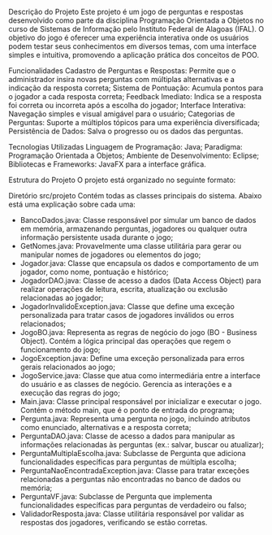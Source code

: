 Descrição do Projeto
Este projeto é um jogo de perguntas e respostas desenvolvido como parte da disciplina Programação Orientada a Objetos no curso de Sistemas de Informação pelo Instituto Federal de Alagoas (IFAL). O objetivo do jogo é oferecer uma experiência interativa onde os usuários podem testar seus conhecimentos em diversos temas, com uma interface simples e intuitiva, promovendo a aplicação prática dos conceitos de POO.

Funcionalidades
Cadastro de Perguntas e Respostas: Permite que o administrador insira novas perguntas com múltiplas alternativas e a indicação da resposta correta;
Sistema de Pontuação: Acumula pontos para o jogador a cada resposta correta;
Feedback Imediato: Indica se a resposta foi correta ou incorreta após a escolha do jogador;
Interface Interativa: Navegação simples e visual amigável para o usuário;
Categorias de Perguntas: Suporte a múltiplos tópicos para uma experiência diversificada;
Persistência de Dados: Salva o progresso ou os dados das perguntas.

Tecnologias Utilizadas
Linguagem de Programação: Java;
Paradigma: Programação Orientada a Objetos;
Ambiente de Desenvolvimento: Eclipse;
Bibliotecas e Frameworks: JavaFX para a interface gráfica.

Estrutura do Projeto
O projeto está organizado no seguinte formato:

Diretório src/projeto
Contém todas as classes principais do sistema. Abaixo está uma explicação sobre cada uma:

* BancoDados.java: Classe responsável por simular um banco de dados em memória, armazenando perguntas, jogadores ou qualquer outra informação persistente usada durante o jogo;
* GetNomes.java: Provavelmente uma classe utilitária para gerar ou manipular nomes de jogadores ou elementos do jogo;
* Jogador.java: Classe que encapsula os dados e comportamento de um jogador, como nome, pontuação e histórico;
* JogadorDAO.java: Classe de acesso a dados (Data Access Object) para realizar operações de leitura, escrita, atualização ou exclusão relacionadas ao jogador;
* JogadorInvalidoException.java: Classe que define uma exceção personalizada para tratar casos de jogadores inválidos ou erros relacionados;
* JogoBO.java: Representa as regras de negócio do jogo (BO - Business Object). Contém a lógica principal das operações que regem o funcionamento do jogo;
* JogoException.java: Define uma exceção personalizada para erros gerais relacionados ao jogo;
* JogoService.java: Classe que atua como intermediária entre a interface do usuário e as classes de negócio. Gerencia as interações e a execução das regras do jogo;
* Main.java: Classe principal responsável por inicializar e executar o jogo. Contém o método main, que é o ponto de entrada do programa;
* Pergunta.java: Representa uma pergunta no jogo, incluindo atributos como enunciado, alternativas e a resposta correta;
* PerguntaDAO.java: Classe de acesso a dados para manipular as informações relacionadas às perguntas (ex.: salvar, buscar ou atualizar);
* PerguntaMultiplaEscolha.java: Subclasse de Pergunta que adiciona funcionalidades específicas para perguntas de múltipla escolha;
* PerguntaNaoEncontradaException.java: Classe para tratar exceções relacionadas a perguntas não encontradas no banco de dados ou memória;
* PerguntaVF.java: Subclasse de Pergunta que implementa funcionalidades específicas para perguntas de verdadeiro ou falso;
* ValidadorResposta.java: Classe utilitária responsável por validar as respostas dos jogadores, verificando se estão corretas.

